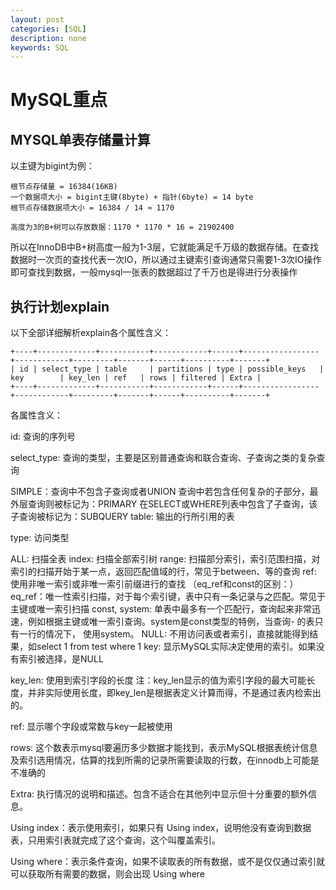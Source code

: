 ```yaml
---
layout: post
categories: [SQL]
description: none
keywords: SQL
---
```

# MySQL重点

## MYSQL单表存储量计算
以主键为bigint为例：
```
根节点存储量 = 16384(16KB)
一个数据项大小 = bigint主键(8byte) + 指针(6byte) = 14 byte
根节点存储数据项大小 = 16384 / 14 ≈ 1170

高度为3的B+树可以存放数据：1170 * 1170 * 16 = 21902400
```
所以在InnoDB中B+树高度一般为1-3层，它就能满足千万级的数据存储。在查找数据时一次页的查找代表一次IO，所以通过主键索引查询通常只需要1-3次IO操作即可查找到数据，一般mysql一张表的数据超过了千万也是得进行分表操作

## 执行计划explain
以下全部详细解析explain各个属性含义：
```
+----+-------------+-----------+------------+------+-----------------+------------+---------+-------+------+----------+-------+
| id | select_type | table     | partitions | type | possible_keys   | key        | key_len | ref   | rows | filtered | Extra |
+----+-------------+-----------+------------+------+-----------------+------------+---------+-------+------+----------+-------+
```
各属性含义：

id: 查询的序列号

select_type: 查询的类型，主要是区别普通查询和联合查询、子查询之类的复杂查询

SIMPLE：查询中不包含子查询或者UNION
查询中若包含任何复杂的子部分，最外层查询则被标记为：PRIMARY
在SELECT或WHERE列表中包含了子查询，该子查询被标记为：SUBQUERY
table: 输出的行所引用的表

type: 访问类型

ALL: 扫描全表
index: 扫描全部索引树
range: 扫描部分索引，索引范围扫描，对索引的扫描开始于某一点，返回匹配值域的行，常见于between、等的查询
ref: 使用非唯一索引或非唯一索引前缀进行的查找
（eq_ref和const的区别：）
eq_ref：唯一性索引扫描，对于每个索引键，表中只有一条记录与之匹配。常见于主键或唯一索引扫描
const, system: 单表中最多有一个匹配行，查询起来非常迅速，例如根据主键或唯一索引查询。system是const类型的特例，当查询- 的表只有一行的情况下， 使用system。
NULL: 不用访问表或者索引，直接就能得到结果，如select 1 from test where 1
key: 显示MySQL实际决定使用的索引。如果没有索引被选择，是NULL

key_len: 使用到索引字段的长度
注：key_len显示的值为索引字段的最大可能长度，并非实际使用长度，即key_len是根据表定义计算而得，不是通过表内检索出的。

ref: 显示哪个字段或常数与key一起被使用

rows: 这个数表示mysql要遍历多少数据才能找到，表示MySQL根据表统计信息及索引选用情况，估算的找到所需的记录所需要读取的行数，在innodb上可能是不准确的

Extra: 执行情况的说明和描述。包含不适合在其他列中显示但十分重要的额外信息。

Using index：表示使用索引，如果只有 Using index，说明他没有查询到数据表，只用索引表就完成了这个查询，这个叫覆盖索引。

Using where：表示条件查询，如果不读取表的所有数据，或不是仅仅通过索引就可以获取所有需要的数据，则会出现 Using where


